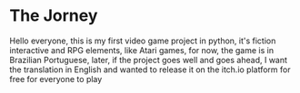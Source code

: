 # The Jorney
Hello everyone, this is my first video game project in python, it's fiction interactive and RPG elements, like Atari games, for now, the game is in Brazilian Portuguese, later, if the project goes well and goes ahead, I want the translation in English and wanted to release it on the itch.io platform for free for everyone to play
